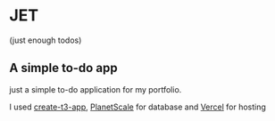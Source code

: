 # JET
(just enough todos)
## A simple to-do app

just a simple to-do application for my portfolio.

I used [create-t3-app](https://create.t3.gg/),
[PlanetScale](https://planetscale.com/) for database and
[Vercel](https://vercel.com/) for hosting
